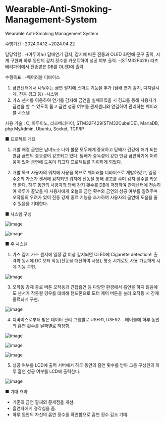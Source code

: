 # Wearable-Anti-Smoking-Management-System
Wearable Anti-Smoking Management System


수행기간 : 
2024.04.12.~2024.04.22

담당역할 : 
-(아두이노) 담배연기 감지, 감지에 따른 진동과 OLED 화면에 문구 출력,
 시계 구현과 하루 동안의 감지 횟수를 카운트하여 성공 여부 출력.
-(STM32F429) 라즈베리파이에서 전송받은 DB를 OLED에 출력.

수행목표 : 
-웨어러블 디바이스
1) 금연센터에서 나눠주는 금연 팔지에 스마트 기능을 추가
   (담배 연기 감지, 디지털시계, 진동 경고 등)
-시스템
1) 가스 센서를 이용하여 연기를 감지해 금연을 실패하였을 시 경고를 통해
 사용자가 금연을 할 수 있도록 돕고 금연 성공 여부를 관제센터와 연결하여 
 관리하는 웨어러블 시스템

사용 기술 :
C, 아두이노, 라즈베리파이, STM32F429(STM32CubeIDE), MariaDB, php MyAdmin,
Ubuntu, Socket, TCP/IP

■ 프로젝트 개요
1) 개발 배경
 금연은 남녀노소 나이 불문 모두에게 중요하고 담배가 건강에 해가 되는 만큼 금연의 중요성이
강조되고 있다. 담배가 중독성이 강한 만큼 금연하기에 어려움이 있어 금연에 도움이 되고자 프로젝트를 기획하게 되었다.

2) 개발 목표
사용자의 워치에 사용을 목표로 웨어러블 디바이스로 개발하였고, 일정 수준의 가스가 센서에 감지되면 워치에 진동을 통해 경고를 주며 감지 횟수를 카운터 한다. 하루 동안의 사용자의 담배 감지 횟수를 DB에 저장하여 관제센터에 전송하여 하루가 끝났을 때 사용자에게 오늘의 금연 횟수와 금연의 성공 여부를 알려주며 오작동의 우려가 있어 진동 강제 종료 기능을 추가하여 사용자의 금연에 도움을 줄 수 있음을 기대한다.

■ 시스템 구성

![image](https://github.com/shinnahyewon/Wearable-Anti-Smoking-Management-System/assets/161293023/7c1bd7c1-68a7-4db7-9d42-ef914b15a90b)

![image](https://github.com/shinnahyewon/Wearable-Anti-Smoking-Management-System/assets/161293023/71bad07d-77bd-4414-a66b-abf398da714a)

■ 주 시스템

1) 가스 감지
 가스 센서에 일정 값 이상 감지되면 OLED에 Cigarette detection!! 출력과 동시에 DC 모터 작동(진동을 대신하여 사용), 평소 시계로도 사용 가능하게 시계 기능 구현.

![image](https://github.com/shinnahyewon/Wearable-Anti-Smoking-Management-System/assets/161293023/29a00e6c-59f1-4a34-9357-039d0653c028)

3) 오작동 강제 종료 버튼
 오작동과 간접흡연 등 다양한 환경에서 흡연을 하지 않음에도 센서가 작동될 경우를 대비해
핸드폰으로 모터 제어 버튼을 눌러 오작동 시 강제 종료되게 구현.

![image](https://github.com/shinnahyewon/Wearable-Anti-Smoking-Management-System/assets/161293023/3bd19d0b-4903-456b-9447-bcf50ab009c3)

4) 디바이스로부터 받은 데이터 관리
 그룹별로 USER1, USER2... 테이블에 하루 동안의 흡연 횟수를 날짜별로 저장함.

![image](https://github.com/shinnahyewon/Wearable-Anti-Smoking-Management-System/assets/161293023/cd29bbea-e4b0-4606-b402-f836b875f6a2)

![image](https://github.com/shinnahyewon/Wearable-Anti-Smoking-Management-System/assets/161293023/af633a19-5f80-42d3-bb5d-7eb4bcd92605)

![image](https://github.com/shinnahyewon/Wearable-Anti-Smoking-Management-System/assets/161293023/9bdc1bf5-11b6-4a60-94a6-ce0a21580e1a)

5) 성공 여부를 LCD에 출력
 서버에서 하루 동안의 흡연 횟수를 받아 그룹 구성원의 하루 흡연 성공 여부를 LCD에 출력한다.

![image](https://github.com/shinnahyewon/Wearable-Anti-Smoking-Management-System/assets/161293023/edaa788c-1e42-4ef2-b046-2e96e40eb198)

■ 기대 효과
- 기존의 금연 팔찌의 문제점을 개선.
- 흡연자에게 경각심을 줌.
- 하루 동안의 자신의 흡연 횟수를 확인함으로 흡연 횟수 감소 기대.
